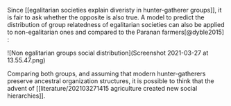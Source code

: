 Since [[egalitarian societies explain diveristy in hunter-gatherer groups]], it is fair to ask whether the opposite is also true. A model to predict the distribution of group relatedness of egalitarian societies can also be applied to non-egalitarian ones and compared to the Paranan farmers[@dyble2015] :

![Non egalitarian groups social distribution](Screenshot 2021-03-27 at 13.55.47.png)

Comparing both groups, and assuming that modern hunter-gatherers preserve ancestral organization structures, it is possible to think that the advent of [[literature/202103271415 agriculture created new social hierarchies]]. 